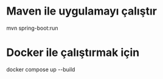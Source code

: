 # Maven ile uygulamayı çalıştır
mvn spring-boot:run

# Docker ile çalıştırmak için
docker compose up --build
